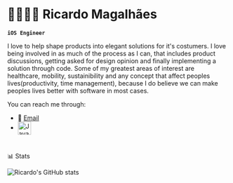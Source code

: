 # 🧙🏻‍♂️✨ Ricardo Magalhães

**`iOS Engineer`**

I love to help shape products into elegant solutions for it's costumers. I love being involved in as much of the process as I can, that includes product discussions, getting asked for design opinion and finally implementing a solution through code.
Some of my greatest areas of interest are healthcare, mobility, sustainibility and any concept that affect peoples lives(productivity, time management), because I do believe we can make peoples lives better with software in most cases.

You can reach me through:
* 📧 [Email](mailto:rui.a.peres+github@gmail.com)
* <img align="center" alt="Java" width="30px" style="padding-right:10px;" src="https://cdn.freebiesupply.com/logos/large/2x/linkedin-icon-logo-png-transparent.png"/>

#
📊 Stats

![Ricardo's GitHub stats](https://github-readme-stats.vercel.app/api?username=ricardomsm&theme=aura&show_icons=true)
